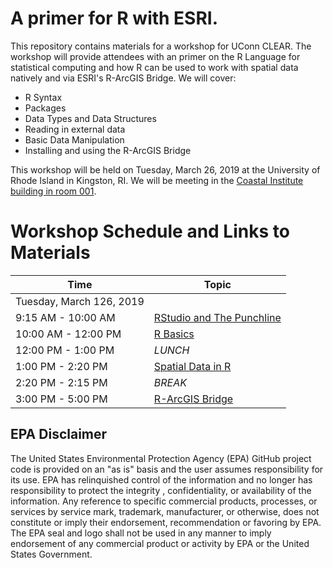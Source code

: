 
# A primer for R with ESRI.

This repository contains materials for a workshop for UConn CLEAR.  The workshop 
will provide attendees with an primer on the R Language for statistical 
computing and how R can be used to work with spatial data natively and via 
ESRI's R-ArcGIS Bridge.  We will cover:

- R Syntax
- Packages
- Data Types and Data Structures
- Reading in external data
- Basic Data Manipulation
- Installing and using the R-ArcGIS Bridge

This workshop will be held on Tuesday, March 26, 2019 at the University of Rhode
Island in Kingston, RI.  We will be meeting in the [Coastal Institute building in
room 001](http://map.uri.edu/#building/28).

# Workshop Schedule and Links to Materials

|Time                    |Topic                                               | 
|------------------------|----------------------------------------------------| 
|Tuesday, March 126, 2019|                                                    |
|9:15 AM - 10:00 AM      |[RStudio and The Punchline](lessons/01_rstudio.md)  |
|10:00 AM - 12:00 PM     |[R Basics](lessons/02_r_basics.md)                  |
|12:00 PM - 1:00 PM      |*LUNCH*                                             |
|1:00 PM - 2:20 PM       |[Spatial Data in R](lessons/03_spatial_data_in_r.md)|
|2:20 PM - 2:15 PM       |*BREAK*                                             |
|3:00 PM - 5:00 PM       |[R-ArcGIS Bridge](lessons/04_r_arcgis_bridge.md)    |


## EPA Disclaimer
The United States Environmental Protection Agency (EPA) GitHub project code is 
provided on an "as is" basis and the user assumes responsibility for its use. 
EPA has relinquished control of the information and no longer has responsibility 
to protect the integrity , confidentiality, or availability of the information. 
Any reference to specific commercial products, processes, or services by service 
mark, trademark, manufacturer, or otherwise, does not constitute or imply their 
endorsement, recommendation or favoring by EPA. The EPA seal and logo shall not 
be used in any manner to imply endorsement of any commercial product or activity 
by EPA or the United States Government.